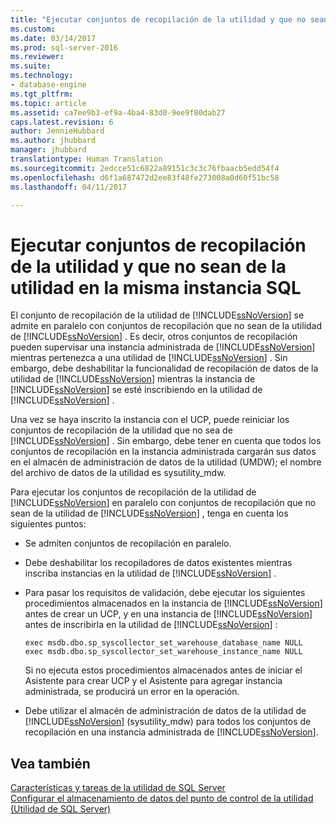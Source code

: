 ```yaml
---
title: "Ejecutar conjuntos de recopilación de la utilidad y que no sean de la utilidad en la misma instancia SQL | Microsoft Docs"
ms.custom: 
ms.date: 03/14/2017
ms.prod: sql-server-2016
ms.reviewer: 
ms.suite: 
ms.technology:
- database-engine
ms.tgt_pltfrm: 
ms.topic: article
ms.assetid: ca7ee9b3-ef9a-4ba4-83d0-9ee9f80dab27
caps.latest.revision: 6
author: JennieHubbard
ms.author: jhubbard
manager: jhubbard
translationtype: Human Translation
ms.sourcegitcommit: 2edcce51c6822a89151c3c3c76fbaacb5edd54f4
ms.openlocfilehash: d6f1a687472d2ee83f48fe273008a0d60f51bc58
ms.lasthandoff: 04/11/2017

---
```

# <a name="run-utility-and-non-utility-collection-sets-on-same-sql-instance"></a>Ejecutar conjuntos de recopilación de la utilidad y que no sean de la utilidad en la misma instancia SQL
  El conjunto de recopilación de la utilidad de [!INCLUDE[ssNoVersion](../../includes/ssnoversion-md.md)] se admite en paralelo con conjuntos de recopilación que no sean de la utilidad de [!INCLUDE[ssNoVersion](../../includes/ssnoversion-md.md)] . Es decir, otros conjuntos de recopilación pueden supervisar una instancia administrada de [!INCLUDE[ssNoVersion](../../includes/ssnoversion-md.md)] mientras pertenezca a una utilidad de [!INCLUDE[ssNoVersion](../../includes/ssnoversion-md.md)] . Sin embargo, debe deshabilitar la funcionalidad de recopilación de datos de la utilidad de [!INCLUDE[ssNoVersion](../../includes/ssnoversion-md.md)] mientras la instancia de [!INCLUDE[ssNoVersion](../../includes/ssnoversion-md.md)] se esté inscribiendo en la utilidad de [!INCLUDE[ssNoVersion](../../includes/ssnoversion-md.md)] .  
  
 Una vez se haya inscrito la instancia con el UCP, puede reiniciar los conjuntos de recopilación de la utilidad que no sea de [!INCLUDE[ssNoVersion](../../includes/ssnoversion-md.md)] . Sin embargo, debe tener en cuenta que todos los conjuntos de recopilación en la instancia administrada cargarán sus datos en el almacén de administración de datos de la utilidad (UMDW); el nombre del archivo de datos de la utilidad es sysutility_mdw.  
  
 Para ejecutar los conjuntos de recopilación de la utilidad de [!INCLUDE[ssNoVersion](../../includes/ssnoversion-md.md)] en paralelo con conjuntos de recopilación que no sean de la utilidad de [!INCLUDE[ssNoVersion](../../includes/ssnoversion-md.md)] , tenga en cuenta los siguientes puntos:  
  
-   Se admiten conjuntos de recopilación en paralelo.  
  
-   Debe deshabilitar los recopiladores de datos existentes mientras inscriba instancias en la utilidad de [!INCLUDE[ssNoVersion](../../includes/ssnoversion-md.md)] .  
  
-   Para pasar los requisitos de validación, debe ejecutar los siguientes procedimientos almacenados en la instancia de [!INCLUDE[ssNoVersion](../../includes/ssnoversion-md.md)] antes de crear un UCP, y en una instancia de [!INCLUDE[ssNoVersion](../../includes/ssnoversion-md.md)] antes de inscribirla en la utilidad de [!INCLUDE[ssNoVersion](../../includes/ssnoversion-md.md)] :  
  
    ```  
    exec msdb.dbo.sp_syscollector_set_warehouse_database_name NULL  
    exec msdb.dbo.sp_syscollector_set_warehouse_instance_name NULL  
    ```  
  
     Si no ejecuta estos procedimientos almacenados antes de iniciar el Asistente para crear UCP y el Asistente para agregar instancia administrada, se producirá un error en la operación.  
  
-   Debe utilizar el almacén de administración de datos de la utilidad de [!INCLUDE[ssNoVersion](../../includes/ssnoversion-md.md)] (sysutility_mdw) para todos los conjuntos de recopilación en una instancia administrada de [!INCLUDE[ssNoVersion](../../includes/ssnoversion-md.md)].  
  
## <a name="see-also"></a>Vea también  
 [Características y tareas de la utilidad de SQL Server](../../relational-databases/manage/sql-server-utility-features-and-tasks.md)   
 [Configurar el almacenamiento de datos del punto de control de la utilidad &#40;Utilidad de SQL Server&#41;](../../relational-databases/manage/configure-your-utility-control-point-data-warehouse-sql-server-utility.md)  
  
  
